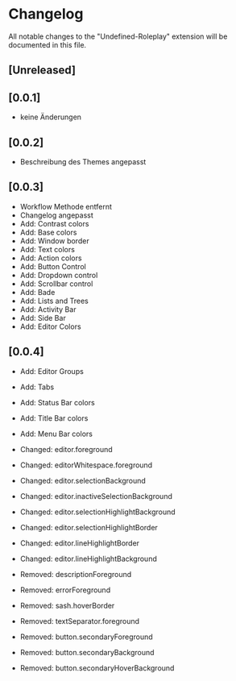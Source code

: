 # Changelog
All notable changes to the "Undefined-Roleplay" extension will be documented in this file.
## [Unreleased]
## [0.0.1]
- keine Änderungen
## [0.0.2]
- Beschreibung des Themes angepasst
## [0.0.3]
- Workflow Methode entfernt
- Changelog angepasst
- Add: Contrast colors
- Add: Base colors
- Add: Window border
- Add: Text colors
- Add: Action colors
- Add: Button Control
- Add: Dropdown control
- Add: Scrollbar control
- Add: Bade
- Add: Lists and Trees
- Add: Activity Bar
- Add: Side Bar
- Add: Editor Colors
## [0.0.4]
- Add: Editor Groups
- Add: Tabs
- Add: Status Bar colors
- Add: Title Bar colors
- Add: Menu Bar colors

- Changed: editor.foreground
- Changed: editorWhitespace.foreground
- Changed: editor.selectionBackground
- Changed: editor.inactiveSelectionBackground
- Changed: editor.selectionHighlightBackground
- Changed: editor.selectionHighlightBorder
- Changed: editor.lineHighlightBorder
- Changed: editor.lineHighlightBackground

- Removed: descriptionForeground
- Removed: errorForeground
- Removed: sash.hoverBorder
- Removed: textSeparator.foreground
- Removed: button.secondaryForeground
- Removed: button.secondaryBackground
- Removed: button.secondaryHoverBackground